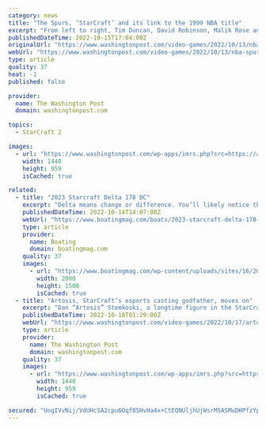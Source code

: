 ```yaml
---
category: news
title: "The Spurs, ‘StarCraft’ and its link to the 1999 NBA title"
excerpt: "From left to right, Tim Duncan, David Robinson, Malik Rose and Sean Elliott play \"StarCraft\" while the Larry O'Brien championship trophy sits in the aisle."
publishedDateTime: 2022-10-15T17:04:00Z
originalUrl: "https://www.washingtonpost.com/video-games/2022/10/13/nba-spurs-starcraft-lan-photo/"
webUrl: "https://www.washingtonpost.com/video-games/2022/10/13/nba-spurs-starcraft-lan-photo/"
type: article
quality: 37
heat: -1
published: false

provider:
  name: The Washington Post
  domain: washingtonpost.com

topics:
  - StarCraft 2

images:
  - url: "https://www.washingtonpost.com/wp-apps/imrs.php?src=https://arc-anglerfish-washpost-prod-washpost.s3.amazonaws.com/public/COW5XB32HJEUPONMJXYBUVFFVQ.jpg&w=1440"
    width: 1440
    height: 959
    isCached: true

related:
  - title: "2023 Starcraft Delta 178 DC"
    excerpt: "Delta means change or difference. You’ll likely notice the difference and the family will likely appreciate the change if you tow home a Starcraft Delta 178 DC. What makes Starcraft’s Delta 178 DC special? Having visited the Starcraft plant ..."
    publishedDateTime: 2022-10-14T14:07:00Z
    webUrl: "https://www.boatingmag.com/boats/2023-starcraft-delta-178-dc-fwbbg/"
    type: article
    provider:
      name: Boating
      domain: boatingmag.com
    quality: 37
    images:
      - url: "https://www.boatingmag.com/wp-content/uploads/sites/16/2022/10/BTG1022-FWBBG-Starcraft-178-1.jpg"
        width: 2000
        height: 1500
        isCached: true
  - title: "Artosis, StarCraft’s esports casting godfather, moves on"
    excerpt: "Dan “Artosis” Stemkoski, a longtime figure in the StarCraft community and a pioneer in esports casting, presided over his final Global StarCraft II League on Oct. 15. His last GSL was referred to by fans and industry colleagues as the end of an era for ..."
    publishedDateTime: 2022-10-18T01:29:00Z
    webUrl: "https://www.washingtonpost.com/video-games/2022/10/17/artosis-retires-starcraft-2-gsl/"
    type: article
    provider:
      name: The Washington Post
      domain: washingtonpost.com
    quality: 37
    images:
      - url: "https://www.washingtonpost.com/wp-apps/imrs.php?src=https://arc-anglerfish-washpost-prod-washpost.s3.amazonaws.com/public/LSMCBB6IAZF4ZBXTDU6LURLQBE.jpg&w=1440"
        width: 1440
        height: 959
        isCached: true

secured: "UogIVvNij/VdUHcSA2cpu6Oqf8SHvHa4x+CtEQNUljhUjWsrMSASMuDHPfzYpwepjc4B2qSgjvVpgfSKFtSuq4/zpwli2PGr6BGYSUTzx3c22gNct2BPLZqnxTOtKWunAmTwXWD/kPYVg7fGltDsoN/BYc0XtKZ5CDwtZFr8AaHw+E6sfrBSY07iHDHefHld/QTj1K2bhsvk8AtGCBTJW8yLTJGg0lVsDa52qiGOV1fDGnRo0mOKIMrEfH+b7mvZf/oc0JT9N5RrNnIkXwZLSAdlt/V+PVZIodBcv0C+C1rCg4UHqgFXdVWgIkpr9YO9M6Y6i7G0tC6NEdqwZWv42chK/Cuvya2tg00btnDZAVc=;V1+mIAjiP0Nl1Thd4UusrQ=="
---
```


